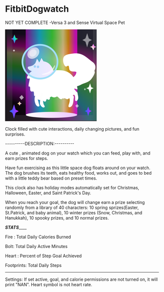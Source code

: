 # FitbitDogwatch
NOT YET COMPLETE -Versa 3 and Sense Virtual Space Pet

![alt text](https://github.com/SarahBass/ClockfacePomeranianFitBit/blob/main/animatedpngfitbitdog.png)

Clock filled with cute interactions, daily changing pictures, and fun surprises.

----------DESCRIPTION:----------

A cute , animated dog on your watch which you can feed, play with, and earn prizes for steps.

Have fun exercising as this little space dog floats around on your watch. The dog brushes its teeth, eats healthy food, works out, and goes to bed with a little teddy bear based on preset times. 

This clock also has holiday modes automatically set for Christmas, Halloween, Easter, and Saint Patrick's Day. 

When you reach your goal, the dog will change earn a prize selecting randomly from a library of 40 characters: 10 spring sprizes(Easter, St.Patrick, and baby animal), 10 winter prizes (Snow, Christmas, and Hanukkah), 10 spooky prizes, and 10 normal prizes.

_________STATS_____________

Fire : Total Daily Calories Burned

Bolt: Total Daily Active Minutes

Heart : Percent of Step Goal Achieved

Footprints: Total Daily Steps

___________________________

Settings: If set active, goal, and calorie permissions are not turned on, it will print "NAN". Heart symbol is not heart rate.

